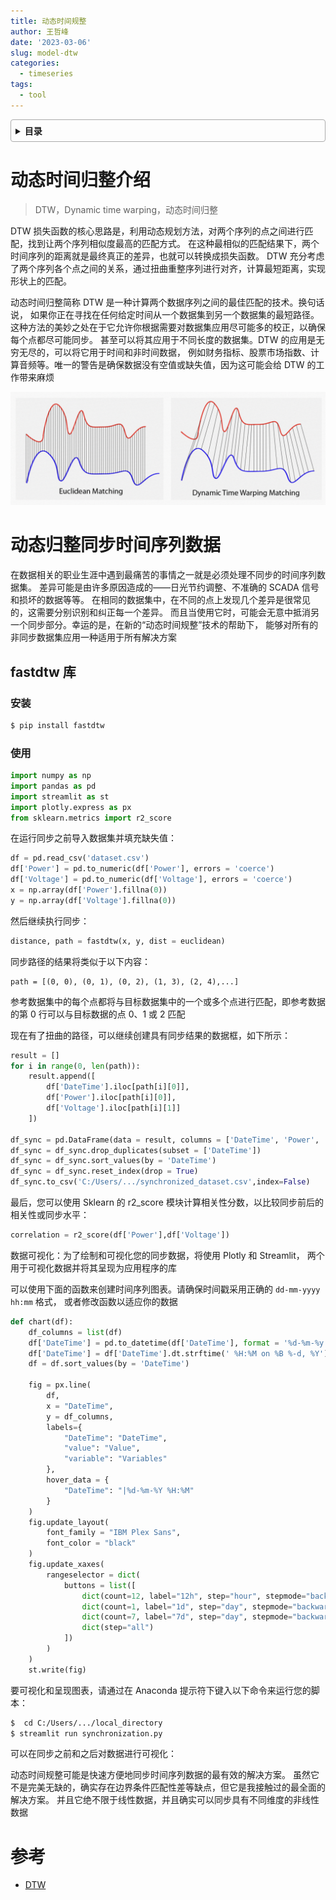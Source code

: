 ```yaml
---
title: 动态时间规整
author: 王哲峰
date: '2023-03-06'
slug: model-dtw
categories:
  - timeseries
tags:
  - tool
---
```


<style>
details {
    border: 1px solid #aaa;
    border-radius: 4px;
    padding: .5em .5em 0;
}
summary {
    font-weight: bold;
    margin: -.5em -.5em 0;
    padding: .5em;
}
details[open] {
    padding: .5em;
}
details[open] summary {
    border-bottom: 1px solid #aaa;
    margin-bottom: .5em;
}
</style>

<details><summary>目录</summary><p>

- [动态时间归整介绍](#动态时间归整介绍)
- [动态归整同步时间序列数据](#动态归整同步时间序列数据)
  - [fastdtw 库](#fastdtw-库)
    - [安装](#安装)
    - [使用](#使用)
- [参考](#参考)
</p></details><p></p>

# 动态时间归整介绍

> DTW，Dynamic time warping，动态时间归整

DTW 损失函数的核心思路是，利用动态规划方法，对两个序列的点之间进行匹配，找到让两个序列相似度最高的匹配方式。
在这种最相似的匹配结果下，两个时间序列的距离就是最终真正的差异，也就可以转换成损失函数。
DTW 充分考虑了两个序列各个点之间的关系，通过扭曲重整序列进行对齐，计算最短距离，实现形状上的匹配。

动态时间归整简称 DTW 是一种计算两个数据序列之间的最佳匹配的技术。换句话说，
如果你正在寻找在任何给定时间从一个数据集到另一个数据集的最短路径。
这种方法的美妙之处在于它允许你根据需要对数据集应用尽可能多的校正，以确保每个点都尽可能同步。
甚至可以将其应用于不同长度的数据集。DTW 的应用是无穷无尽的，可以将它用于时间和非时间数据，
例如财务指标、股票市场指数、计算音频等。唯一的警告是确保数据没有空值或缺失值，因为这可能会给 DTW 的工作带来麻烦

![img](images/dtw.png)

# 动态归整同步时间序列数据

在数据相关的职业生涯中遇到最痛苦的事情之一就是必须处理不同步的时间序列数据集。
差异可能是由许多原因造成的——日光节约调整、不准确的 SCADA 信号和损坏的数据等等。
在相同的数据集中，在不同的点上发现几个差异是很常见的，这需要分别识别和纠正每一个差异。
而且当使用它时，可能会无意中抵消另一个同步部分。幸运的是，在新的“动态时间规整”技术的帮助下，
能够对所有的非同步数据集应用一种适用于所有解决方案

## fastdtw 库

### 安装

```bash
$ pip install fastdtw
```

### 使用

```python
import numpy as np
import pandas as pd
import streamlit as st
import plotly.express as px
from sklearn.metrics import r2_score
```

在运行同步之前导入数据集并填充缺失值：

```python
df = pd.read_csv('dataset.csv')
df['Power'] = pd.to_numeric(df['Power'], errors = 'coerce')
df['Voltage'] = pd.to_numeric(df['Voltage'], errors = 'coerce')
x = np.array(df['Power'].fillna(0))
y = np.array(df['Voltage'].fillna(0))
```

然后继续执行同步：

```python
distance, path = fastdtw(x, y, dist = euclidean)
```

同步路径的结果将类似于以下内容：

```
path = [(0, 0), (0, 1), (0, 2), (1, 3), (2, 4),...]
```

参考数据集中的每个点都将与目标数据集中的一个或多个点进行匹配，即参考数据的第 0 行可以与目标数据的点 0、1 或 2 匹配

现在有了扭曲的路径，可以继续创建具有同步结果的数据框，如下所示：

```python
result = []
for i in range(0, len(path)):
    result.append([
        df['DateTime'].iloc[path[i][0]],
        df['Power'].iloc[path[i][0]],
        df['Voltage'].iloc[path[i][1]]
    ])

df_sync = pd.DataFrame(data = result, columns = ['DateTime', 'Power', 'Voltage']).dropna()
df_sync = df_sync.drop_duplicates(subset = ['DateTime'])
df_sync = df_sync.sort_values(by = 'DateTime')
df_sync = df_sync.reset_index(drop = True)
df_sync.to_csv('C:/Users/.../synchronized_dataset.csv',index=False)
```

最后，您可以使用 Sklearn 的 r2_score 模块计算相关性分数，以比较同步前后的相关性或同步水平：

```python
correlation = r2_score(df['Power'],df['Voltage'])
```

数据可视化：为了绘制和可视化您的同步数据，将使用 Plotly 和 Streamlit，
两个用于可视化数据并将其呈现为应用程序的库

可以使用下面的函数来创建时间序列图表。请确保时间戳采用正确的 `dd-mm-yyyy hh:mm` 格式，
或者修改函数以适应你的数据

```python
def chart(df):
    df_columns = list(df)
    df['DateTime'] = pd.to_datetime(df['DateTime'], format = '%d-%m-%y %H:%M')
    df['DateTime'] = df['DateTime'].dt.strftime(' %H:%M on %B %-d, %Y')
    df = df.sort_values(by = 'DateTime')

    fig = px.line(
        df, 
        x = "DateTime", 
        y = df_columns,
        labels={
            "DateTime": "DateTime",
            "value": "Value",
            "variable": "Variables"
        },
        hover_data = {
            "DateTime": "|%d-%m-%Y %H:%M"
        }
    )
    fig.update_layout(
        font_family = "IBM Plex Sans",
        font_color = "black"
    )
    fig.update_xaxes(
        rangeselector = dict(
            buttons = list([
                dict(count=12, label="12h", step="hour", stepmode="backward"),
                dict(count=1, label="1d", step="day", stepmode="backward"),
                dict(count=7, label="7d", step="day", stepmode="backward"),
                dict(step="all")
            ])
        )
    )
    st.write(fig)
```

要可视化和呈现图表，请通过在 Anaconda 提示符下键入以下命令来运行您的脚本：

```bash
$  cd C:/Users/.../local_directory
$ streamlit run synchronization.py
```

可以在同步之前和之后对数据进行可视化：

动态时间规整可能是快速方便地同步时间序列数据的最有效的解决方案。
虽然它不是完美无缺的，确实存在边界条件匹配性差等缺点，但它是我接触过的最全面的解决方案。
并且它绝不限于线性数据，并且确实可以同步具有不同维度的非线性数据

# 参考

* [DTW](https://blog.csdn.net/raym0ndkwan/article/details/45614813)

